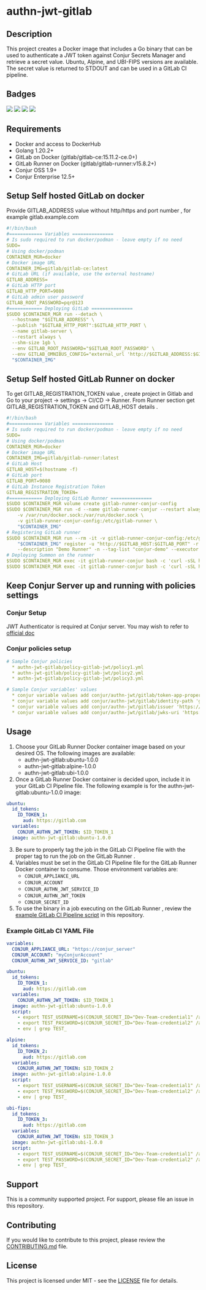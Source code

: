 # authn-jwt-gitlab

## Description
This project creates a Docker image that includes a Go binary that can be used to authenticate a JWT token against Conjur Secrets Manager and retrieve a secret value.  Ubuntu, Alpine, and UBI-FIPS versions are available.  The secret value is returned to STDOUT and can be used in a GitLab CI pipeline.

## Badges
[![](https://img.shields.io/docker/pulls/nfmsjoeg/authn-jwt-gitlab)](https://hub.docker.com/r/nfmsjoeg/authn-jwt-gitlab) [![](https://img.shields.io/discord/802650809246154792)](https://discord.gg/J2Tcdg9tmk) [![](https://img.shields.io/reddit/subreddit-subscribers/cyberark?style=social)](https://reddit.com/r/cyberark) ![](https://img.shields.io/github/license/cyberark/authn-jwt-gitlab)

## Requirements

* Docker and access to DockerHub
* Golang 1.20.2+
* GitLab on Docker (gitlab/gitlab-ce:15.11.2-ce.0+)
* GitLab Runner on Docker (gitlab/gitlab-runner:v15.8.2+)
* Conjur OSS 1.9+
* Conjur Enterprise 12.5+

## Setup Self hosted GitLab on docker
Provide GITLAB_ADDRESS value without http/https and port number , for example gitlab.example.com

```yaml
#!/bin/bash
#============ Variables ===============
# Is sudo required to run docker/podman - leave empty if no need
SUDO=
# Using docker/podman
CONTAINER_MGR=docker
# Docker image URL
CONTAINER_IMG=gitlab/gitlab-ce:latest
# GitLab URL (if available, use the external hostname)
GITLAB_ADDRESS=
# GitLab HTTP port
GITLAB_HTTP_PORT=9080
# GitLab admin user password
GITLAB_ROOT_PASSWORD=pqr@123
#============ Deploying GitLab ===============
$SUDO $CONTAINER_MGR run --detach \
  --hostname "$GITLAB_ADDRESS" \
  --publish "$GITLAB_HTTP_PORT":$GITLAB_HTTP_PORT \
  --name gitlab-server \
  --restart always \
  --shm-size 1gb \
  --env GITLAB_ROOT_PASSWORD="$GITLAB_ROOT_PASSWORD" \
  --env GITLAB_OMNIBUS_CONFIG="external_url 'http://$GITLAB_ADDRESS:$GITLAB_HTTP_PORT/';" \
  "$CONTAINER_IMG"
```
## Setup Self hosted GitLab Runner on docker
To get GITLAB_REGISTRATION_TOKEN value , create project in Gitlab and Go to your project -> settings -> CI/CD -> Runner. From Runner section get GITLAB_REGISTRATION_TOKEN and GITLAB_HOST details .

```yaml
#!/bin/bash
#============ Variables ===============
# Is sudo required to run docker/podman - leave empty if no need
SUDO=
# Using docker/podman
CONTAINER_MGR=docker
# Docker image URL
CONTAINER_IMG=gitlab/gitlab-runner:latest
# GitLab Host
GITLAB_HOST=$(hostname -f)
# GitLab port
GITLAB_PORT=9080
# GitLab Instance Registration Token
GITLAB_REGISTRATION_TOKEN=
#============ Deploying GitLab Runner ===============
$SUDO $CONTAINER_MGR volume create gitlab-runner-conjur-config
$SUDO $CONTAINER_MGR run -d --name gitlab-runner-conjur --restart always \
    -v /var/run/docker.sock:/var/run/docker.sock \
    -v gitlab-runner-conjur-config:/etc/gitlab-runner \
    "$CONTAINER_IMG"
# Registering GitLab runner
$SUDO $CONTAINER_MGR run --rm -it -v gitlab-runner-conjur-config:/etc/gitlab-runner \
    "$CONTAINER_IMG" register -u "http://$GITLAB_HOST:$GITLAB_PORT" -r "$GITLAB_REGISTRATION_TOKEN" \
    --description "Demo Runner" -n --tag-list "conjur-demo" --executor shell
# Deploying Summon on the runner
$SUDO $CONTAINER_MGR exec -it gitlab-runner-conjur bash -c 'curl -sSL https://raw.githubusercontent.com/cyberark/summon/main/install.sh | bash'
$SUDO $CONTAINER_MGR exec -it gitlab-runner-conjur bash -c 'curl -sSL https://raw.githubusercontent.com/cyberark/summon-conjur/main/install.sh | bash'

```
## Keep Conjur Server up and running with policies settings

### Conjur Setup

   JWT Authenticator is required at Conjur server.  You may wish to refer to [official doc](https://docs.cyberark.com/Product-Doc/OnlineHelp/AAM-DAP/Latest/en/Content/Operations/Services/cjr-authn-jwt-uc.htm?tocpath=Integrations%7CJWT%20Authenticator%7C_____1)

### Conjur policies setup

```yaml
# Sample Conjur policies
  * authn-jwt-gitlab/policy-gitlab-jwt/policy1.yml
  * authn-jwt-gitlab/policy-gitlab-jwt/policy2.yml
  * authn-jwt-gitlab/policy-gitlab-jwt/policy3.yml

# Sample Conjur variables' values
  * conjur variable values add conjur/authn-jwt/gitlab/token-app-property 'namespace_path'
  * conjur variable values add conjur/authn-jwt/gitlab/identity-path 'gitlab-apps'
  * conjur variable values add conjur/authn-jwt/gitlab/issuer 'https://gitlab.com'
  * conjur variable values add conjur/authn-jwt/gitlab/jwks-uri 'https://gitlab.com/-/jwks/’
```

## Usage

1. Choose your GitLab Runner Docker container image based on your desired OS.  The following images are available:
   * authn-jwt-gitlab:ubuntu-1.0.0
   * authn-jwt-gitlab:alpine-1.0.0
   * authn-jwt-gitlab:ubi-1.0.0
2. Once a GitLab Runner Docker container is decided upon, include it in your GitLab CI Pipeline file.  The following example is for the authn-jwt-gitlab:ubuntu-1.0.0 image:
```yaml
ubuntu:
  id_tokens:
    ID_TOKEN_1:
      aud: https://gitlab.com
  variables:
    CONJUR_AUTHN_JWT_TOKEN: $ID_TOKEN_1
  image: authn-jwt-gitlab:ubuntu-1.0.0
```
3. Be sure to properly tag the job in the GitLab CI Pipeline file with the proper tag to run the job on the GitLab Runner .
4. Variables must be set in the GitLab CI Pipeline file for the GitLab Runner Docker container to consume.  Those environment variables are:
    * `CONJUR_APPLIANCE_URL`
    * `CONJUR_ACCOUNT`
    * `CONJUR_AUTHN_JWT_SERVICE_ID`
    * `CONJUR_AUTHN_JWT_TOKEN`
    * `CONJUR_SECRET_ID`
5. To use the binary in a job executing on the GitLab Runner , review the [example GitLab CI Pipeline script](.gitlab-ci.yml) in this repository.

### Example GitLab CI YAML File

```yaml
variables:
  CONJUR_APPLIANCE_URL: "https://conjur_server"
  CONJUR_ACCOUNT: "myConjurAccount"
  CONJUR_AUTHN_JWT_SERVICE_ID: "gitlab"

ubuntu:
  id_tokens:
    ID_TOKEN_1:
      aud: https://gitlab.com
  variables:
    CONJUR_AUTHN_JWT_TOKEN: $ID_TOKEN_1
  image: authn-jwt-gitlab:ubuntu-1.0.0
  script:
    - export TEST_USERNAME=$(CONJUR_SECRET_ID="Dev-Team-credential1" /authn-jwt-gitlab)
    - export TEST_PASSWORD=$(CONJUR_SECRET_ID="Dev-Team-credential2" /authn-jwt-gitlab)
    - env | grep TEST_

alpine:
  id_tokens:
    ID_TOKEN_2:
      aud: https://gitlab.com
  variables:
    CONJUR_AUTHN_JWT_TOKEN: $ID_TOKEN_2
  image: authn-jwt-gitlab:alpine-1.0.0
  script:
    - export TEST_USERNAME=$(CONJUR_SECRET_ID="Dev-Team-credential1" /authn-jwt-gitlab)
    - export TEST_PASSWORD=$(CONJUR_SECRET_ID="Dev-Team-credential2" /authn-jwt-gitlab)
    - env | grep TEST_

ubi-fips:
  id_tokens:
    ID_TOKEN_3:
      aud: https://gitlab.com
  variables:
    CONJUR_AUTHN_JWT_TOKEN: $ID_TOKEN_3
  image: authn-jwt-gitlab:ubi-1.0.0
  script:
    - export TEST_USERNAME=$(CONJUR_SECRET_ID="Dev-Team-credential1" /authn-jwt-gitlab)
    - export TEST_PASSWORD=$(CONJUR_SECRET_ID="Dev-Team-credential2" /authn-jwt-gitlab)
    - env | grep TEST_
```

## Support
This is a community supported project.  For support, please file an issue in this repository.

## Contributing
If you would like to contribute to this project, please review the [CONTRIBUTING.md](CONTRIBUTING.md) file.

## License
This project is licensed under MIT - see the [LICENSE](LICENSE) file for details.
